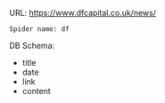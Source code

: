 URL: https://www.dfcapital.co.uk/news/

    Spider name: df

DB Schema:
- title
- date
- link
- content


